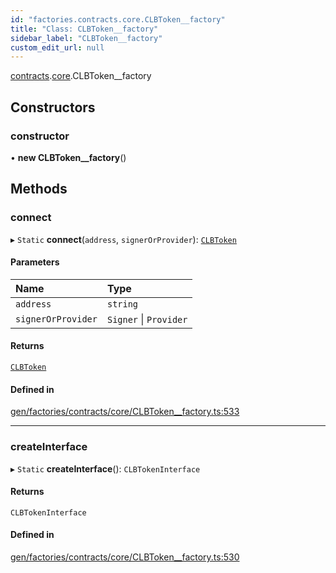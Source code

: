 ```yaml
---
id: "factories.contracts.core.CLBToken__factory"
title: "Class: CLBToken__factory"
sidebar_label: "CLBToken__factory"
custom_edit_url: null
---
```


[contracts](../namespaces/factories.contracts.md).[core](../namespaces/factories.contracts.core.md).CLBToken__factory

## Constructors

### constructor

• **new CLBToken__factory**()

## Methods

### connect

▸ `Static` **connect**(`address`, `signerOrProvider`): [`CLBToken`](../interfaces/contracts.core.CLBToken.md)

#### Parameters

| Name | Type |
| :------ | :------ |
| `address` | `string` |
| `signerOrProvider` | `Signer` \| `Provider` |

#### Returns

[`CLBToken`](../interfaces/contracts.core.CLBToken.md)

#### Defined in

[gen/factories/contracts/core/CLBToken__factory.ts:533](https://github.com/chromatic-protocol/sdk/blob/096ebb3/src/gen/factories/contracts/core/CLBToken__factory.ts#L533)

___

### createInterface

▸ `Static` **createInterface**(): `CLBTokenInterface`

#### Returns

`CLBTokenInterface`

#### Defined in

[gen/factories/contracts/core/CLBToken__factory.ts:530](https://github.com/chromatic-protocol/sdk/blob/096ebb3/src/gen/factories/contracts/core/CLBToken__factory.ts#L530)
